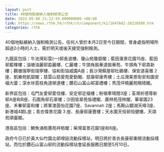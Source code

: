 ```yaml
---
layout: post
title: 40個地點被納入強制檢測公告
date: 2022-05-08 21:12:59.000000000 +08:00
link: https://news.rthk.hk/rthk/ch/component/k2/1647602-20220508.htm
categories: rthk
---
```


40個地點被納入強制檢測公告。任何人曾於本月2日至今日期間，曾身處指明場所超過2小時的人士，需於明天或後天接受強制檢測。

九龍區包括：牛池灣彩雲(一)邨長波樓、瓊山苑瓊碧閣；藍田滙景花園15座、藍田邨藍暉樓；油塘油麗邨盈麗樓、仁麗樓；牛頭角振華道振華苑、牛頭角下邨貴新樓；觀塘瑞寧街瑞寧樓、協和街協威園A座；長沙灣蘇屋邨杜鵑樓、保安道喜雅 2座、凱樂苑凱碧閣；慈雲山慈愛苑愛勤閣、慈康邨康秀樓；土瓜灣美景街安和園安福大廈；深水埗荔枝角道榮達樓；鑽石山富山邨富禮樓；秀茂坪曉麗苑曉晴閣。

新界區包括：屯門友愛邨愛信樓、安定邨定福樓；粉嶺牽晴間3座；荃灣祈德尊新邨A座和B座、石圍角邨石翠樓；沙田愉翠苑愉禮閣、廣林苑茂林閣、華翠園23座、禾輋邨富和樓；將軍澳茵怡花園7座、Savannah 2座；馬鞍山銀湖天峰3座、新港城4期L座；青衣偉景花園 3 座、長康邨康豐樓；天水圍天恒邨恒健樓、天頌苑頌臺閣。

港島區包括：鰂魚涌栢蕙苑祥栢閣；柴灣富景花園1座和6座。

政府今日已於黃大仙竹園北邨增設流動採樣站，明日將於青衣長康邨重開流動採樣站，而位於鑽石山富山邨的流動採樣站會延長服務日期至5月10日。
